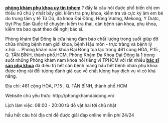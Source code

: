 <p><a href="http://phathaiantoanhcm.com/phong-kham-phu-khoa-ngoai-gio-tai-tphcm-164.html"><strong>phòng khám phụ khoa uy tín tphcm</strong></a> ? đấy là câu hỏi được phổ biến chị em thiếu nữ chú ý nhất bây giờ. kiểm tra phụ khoa, kiểm tra và cực kỳ âm em bé do trung tâm y tế Từ Dũ, đa khoa Đại Đông, Hùng Vương, Mekong, Y Dược, ttyt Phụ Sản Quốc tế chuyên: kiểm tra thai, căn bệnh sản khoa, phụ khoa, kiểm tra bao quát theo đề nghị bác sĩ.</p>

<p><img alt="" src="http://phathaiantoanhcm.com/upload/hinhanh/phong-kham-phu-khoa-ngoai-gio-tai-tphcm-5.jpg" /><br />
Phòng khám Đại Đông là cửa hàng đảm bảo chất lượng trong suốt giúp đỡ chữa những bệnh nam giới khoa, bệnh Hậu môn - trực tràng và bệnh lý x.hội ... Phòng khám nam khoa Đại Đông tọa lạc trong 461 cùng HÒA, P.15 , Q. TÂN BÌNH, thành phố.HCM. Phòng Khám Đa Khoa Đại Đông là 1 trong suốt những Phòng khám nam khoa nổi tiếng vì TPHCM với rất nhiều <a href="http://phathaiantoanhcm.com/phong-kham-phu-khoa-ngoai-gio-tai-tphcm-164.html"><strong>bác sĩ sản phụ khoa</strong></a> đã điều trị hết căn bệnh mang hầu hết bệnh nhân phụ khoa được rộng rãi đối tượng đánh giá cao về chất lượng hay dịch vụ vì có khả năng.</p>

<p>Địa chỉ: 461 cộng HÒA, P.15 , Q. TÂN BÌNH, thành phố.HCM</p>

<p>Website chủ yếu thức: http://phongkhamdaidong.vn/</p>

<p>Lịch làm việc: 08:00 - 20:00 từ đồ vật hai tới chủ nhật</p>

<p>hầu hết câu hỏi địa chỉ để được giải đáp online miễn phí 24/24</p>
